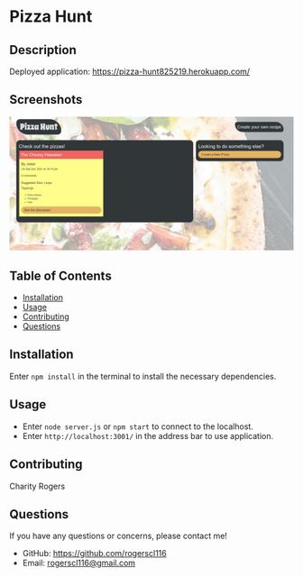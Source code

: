 # Pizza Hunt

## Description


Deployed application: https://pizza-hunt825219.herokuapp.com/

## Screenshots
![Pizza Hunt Homepage](./public/assets/images/pizzahunthome.jpg)

## Table of Contents
  * [Installation](#installation)
  * [Usage](#usage)
  * [Contributing](#contributing)
  * [Questions](#questions)
        
## Installation
Enter `npm install` in the terminal to install the necessary dependencies.
   
## Usage
- Enter `node server.js` or `npm start` to connect to the localhost.
- Enter `http://localhost:3001/` in the address bar to use application.

## Contributing
Charity Rogers

## Questions
If you have any questions or concerns, please contact me!

  - GitHub: https://github.com/rogerscl116
  - Email: rogerscl116@gmail.com 

